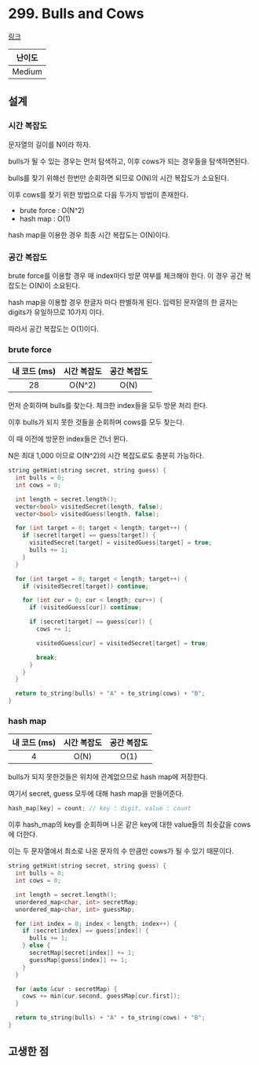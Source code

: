 # 299. Bulls and Cows

[링크](https://leetcode.com/problems/bulls-and-cows/)

| 난이도 |
| :----: |
| Medium |

## 설계

### 시간 복잡도

문자열의 길이를 N이라 하자.

bulls가 될 수 있는 경우는 먼저 탐색하고, 이후 cows가 되는 경우들을 탐색하면된다.

bulls를 찾기 위해선 한번만 순회하면 되므로 O(N)의 시간 복잡도가 소요된다.

이후 cows를 찾기 위한 방법으로 다음 두가지 방법이 존재한다.

- brute force : O(N^2)
- hash map : O(1)

hash map을 이용한 경우 최종 시간 복잡도는 O(N)이다.

### 공간 복잡도

brute force를 이용할 경우 매 index마다 방문 여부를 체크해야 한다. 이 경우 공간 복잡도는 O(N)이 소요된다.

hash map을 이용할 경우 한글자 마다 판별하게 된다. 입력된 문자열의 한 글자는 digits가 유일하므로 10가지 이다.

따라서 공간 복잡도는 O(1)이다.

### brute force

| 내 코드 (ms) | 시간 복잡도 | 공간 복잡도 |
| :----------: | :---------: | :---------: |
|      28      |   O(N^2)    |    O(N)     |

먼저 순회하며 bulls를 찾는다. 체크한 index들을 모두 방문 처리 한다.

이후 bulls가 되지 못한 것들을 순회하며 cows를 모두 찾는다.

이 때 이전에 방문한 index들은 건너 뛴다.

N은 최대 1,000 이므로 O(N^2)의 시간 복잡도로도 충분히 가능하다.

```cpp
string getHint(string secret, string guess) {
  int bulls = 0;
  int cows = 0;

  int length = secret.length();
  vector<bool> visitedSecret(length, false);
  vector<bool> visitedGuess(length, false);

  for (int target = 0; target < length; target++) {
    if (secret[target] == guess[target]) {
      visitedSecret[target] = visitedGuess[target] = true;
      bulls += 1;
    }
  }

  for (int target = 0; target < length; target++) {
    if (visitedSecret[target]) continue;

    for (int cur = 0; cur < length; cur++) {
      if (visitedGuess[cur]) continue;

      if (secret[target] == guess[cur]) {
        cows += 1;

        visitedGuess[cur] = visitedSecret[target] = true;

        break;
      }
    }
  }

  return to_string(bulls) + "A" + to_string(cows) + "B";
}
```

### hash map

| 내 코드 (ms) | 시간 복잡도 | 공간 복잡도 |
| :----------: | :---------: | :---------: |
|      4       |    O(N)     |    O(1)     |

bulls가 되지 못한것들은 위치에 관계없으므로 hash map에 저장한다.

여기서 secret, guess 모두에 대해 hash map을 만들어준다.

```cpp
hash_map[key] = count; // key : digit, value : count
```

이후 hash_map의 key를 순회하며 나온 같은 key에 대한 value들의 최솟값을 cows에 더한다.

이는 두 문자열에서 최소로 나온 문자의 수 만큼만 cows가 될 수 있기 때문이다.

```cpp
string getHint(string secret, string guess) {
  int bulls = 0;
  int cows = 0;

  int length = secret.length();
  unordered_map<char, int> secretMap;
  unordered_map<char, int> guessMap;

  for (int index = 0; index < length; index++) {
    if (secret[index] == guess[index]) {
      bulls += 1;
    } else {
      secretMap[secret[index]] += 1;
      guessMap[guess[index]] += 1;
    }
  }

  for (auto &cur : secretMap) {
    cows += min(cur.second, guessMap[cur.first]);
  }

  return to_string(bulls) + "A" + to_string(cows) + "B";
}
```

## 고생한 점
